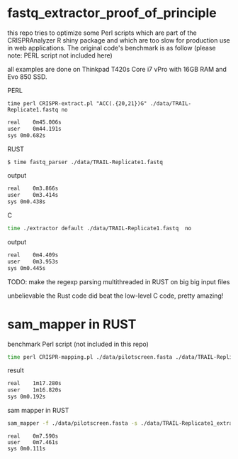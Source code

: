 # fastq_extractor_proof_of_principle
this repo tries to optimize some Perl scripts which are part of the CRISPRAnalyzer R shiny package and which are too slow for production use in web applications. The original code's benchmark is as follow (please note: PERL script not included here)

all examples are done on Thinkpad T420s Core i7 vPro with 16GB RAM and Evo 850 SSD.

PERL
```
time perl CRISPR-extract.pl "ACC(.{20,21})G" ./data/TRAIL-Replicate1.fastq no
```

```bash
real	0m45.006s
user	0m44.191s
sys	0m0.682s
``` 

RUST
```bash
$ time fastq_parser ./data/TRAIL-Replicate1.fastq 
```

output
```bash
real	0m3.866s
user	0m3.414s
sys	0m0.438s
```

C
```bash
time ./extractor default ./data/TRAIL-Replicate1.fastq  no
```

output
```bash
real	0m4.409s
user	0m3.953s
sys	0m0.445s
```

TODO:  make the regexp parsing multithreaded in RUST on big big input files

unbelievable the Rust code did beat the low-level C code, pretty amazing!

# sam_mapper in RUST


benchmark Perl script (not included in this repo)

```bash
time perl CRISPR-mapping.pl ./data/pilotscreen.fasta ./data/TRAIL-Replicate1_extracted.sam "M{20,21}$" "_"
```

result

```bash
real	1m17.280s
user	1m16.820s
sys	0m0.192s
```

sam mapper in RUST

```bash
sam_mapper -f ./data/pilotscreen.fasta -s ./data/TRAIL-Replicate1_extracted.sam
```

```
real	0m7.590s
user	0m7.461s
sys	0m0.111s
```


